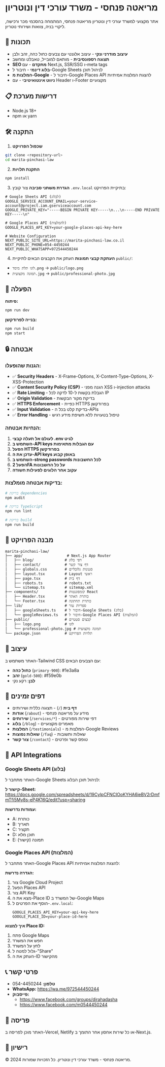 # מריאטה פנחסי - משרד עורכי דין ונוטריון

אתר מקצועי למשרד עורכי דין ונוטריון מריאטה פנחסי, המתמחה בהסכמי מכר ורכישה, ליקויי בניה, צוואות ושירותי נוטריון.

## 🚀 תכונות

- **עיצוב מודרני ונקי** - עיצוב אלגנטי עם צבעים כחול כהה, זהב ולבן
- **תצוגה רספונסיבית** - מותאם למובייל, טאבלט ומחשב
- **SEO מתקדם** - עם Next.js, SSR/SSG ו-meta tags
- **בלוג דינמי** - חיבור ל-Google Sheets לניהול תוכן
- **המלצות מ-Google** - חיבור ל-Google Places API להצגת המלצות אמיתיות
- **ניווט אינטואיטיבי** - עם Header ו-Footer מקצועיים

## 📋 דרישות מערכת

- Node.js 18+ 
- npm או yarn

## 🛠️ התקנה

1. **שכפול הפרויקט**
```bash
git clone <repository-url>
cd marita-pinchasi-law
```

2. **התקנת תלויות**
```bash
npm install
```

3. **הגדרת משתני סביבה**
צור קובץ `.env.local` בתיקיית הפרויקט:
```env
# Google Sheets API (לבלוג)
GOOGLE_SERVICE_ACCOUNT_EMAIL=your-service-account@project.iam.gserviceaccount.com
GOOGLE_PRIVATE_KEY="-----BEGIN PRIVATE KEY-----\n...\n-----END PRIVATE KEY-----\n"

# Google Places API (להמלצות)
GOOGLE_PLACES_API_KEY=your-google-places-api-key-here

# Website Configuration
NEXT_PUBLIC_SITE_URL=https://marita-pinchasi-law.co.il
NEXT_PUBLIC_PHONE=054-4450244
NEXT_PUBLIC_WHATSAPP=972544450244
```

4. **העתקת קבצי תמונות**
העתק את הקבצים הבאים לתיקיית `public/`:
- `לוגו תלת מימד.png` → `public/logo.png`
- `תמונה מקצועית.jpg` → `public/professional-photo.jpg`

## 🚀 הפעלה

**פיתוח:**
```bash
npm run dev
```

**בנייה לפרודקשן:**
```bash
npm run build
npm start
```

## 🔒 אבטחה

### הגנות שהופעלו:
- ✅ **Security Headers** - X-Frame-Options, X-Content-Type-Options, X-XSS-Protection
- ✅ **Content Security Policy (CSP)** - הגנה מפני XSS ו-injection attacks
- ✅ **Rate Limiting** - הגבלת בקשות ל-10 לדקה לכל IP
- ✅ **Origin Validation** - בדיקת מקור הבקשות
- ✅ **HTTPS Enforcement** - כפיית HTTPS בפרודקשן
- ✅ **Input Validation** - בדיקת קלט בכל ה-APIs
- ✅ **Error Handling** - טיפול בטעויות ללא חשיפת מידע רגיש

### הנחיות אבטחה:
1. **לעולם אל תעלה קבצי .env לגיט**
2. **השתמש ב-API keys עם הגבלות מתאימות**
3. **הפעל HTTPS בפרודקשן**
4. **עדכן את ה-API keys באופן קבוע**
5. **השתמש ב-strong passwords לכל החשבונות**
6. **הפעל 2FA על כל החשבונות**
7. **עקוב אחר הלוגים לפעילות חשודה**

### בדיקות אבטחה מומלצות:
```bash
# בדיקת dependencies
npm audit

# בדיקת TypeScript
npm run lint

# בדיקת build
npm run build
```

## 📁 מבנה הפרויקט

```
marita-pinchasi-law/
├── app/                    # Next.js App Router
│   ├── blog/              # דפי בלוג
│   ├── contact/           # דף צור קשר
│   ├── globals.css        # סגנונות גלובליים
│   ├── layout.tsx         # Layout ראשי
│   ├── page.tsx           # דף בית
│   ├── robots.ts          # robots.txt
│   └── sitemap.ts         # sitemap.xml
├── components/            # קומפוננטות React
│   ├── Header.tsx         # כותרת האתר
│   └── Footer.tsx         # כותרת תחתונה
├── lib/                   # ספריות עזר
│   ├── googleSheets.ts    # חיבור ל-Google Sheets (בלוג)
│   └── googleReviews.ts   # חיבור ל-Google Places API (המלצות)
├── public/                # קבצים סטטיים
│   ├── logo.png           # לוגו
│   └── professional-photo.jpg # תמונה מקצועית
└── package.json           # תלויות הפרויקט
```

## 🎨 עיצוב

האתר משתמש ב-Tailwind CSS עם הצבעים הבאים:
- **כחול כהה** (`primary-900`): #1e3a8a
- **זהב** (`gold-500`): #f59e0b
- **לבן**: רקע נקי

## 📱 דפים זמינים

- **דף בית** (`/`) - תצוגה כללית ושירותים
- **אודות** (`/about`) - מידע על מריאטה פנחסי
- **שירותים** (`/services/*`) - דפי שירות מפורטים
- **בלוג** (`/blog`) - מאמרים מקצועיים
- **המלצות** (`/testimonials`) - המלצות מ-Google Reviews
- **שאלות נפוצות** (`/faq`) - שאלות ותשובות
- **צור קשר** (`/contact`) - טופס קשר ופרטים

## 🔧 API Integrations

### Google Sheets API (בלוג)
האתר מתחבר ל-Google Sheets לניהול תוכן הבלוג:

**קישור ל-Sheet:** https://docs.google.com/spreadsheets/d/19CylpCFNCIOoKYHA6ieBV2rDmfmTfi5My8s-eP4K16Q/edit?usp=sharing

**עמודות נדרשות:**
- A: כותרת
- B: תאריך
- C: תקציר
- D: תוכן מלא
- E: תמונה (קישור)

### Google Places API (המלצות)
האתר מתחבר ל-Google Places API להצגת המלצות אמיתיות:

**הגדרה נדרשת:**
1. צור Google Cloud Project
2. הפעל Places API
3. צור API Key
4. מצא את ה-Place ID של המשרד ב-Google Maps
5. הוסף את הפרטים ל-`.env.local`:
   ```env
   GOOGLE_PLACES_API_KEY=your-api-key-here
   GOOGLE_PLACE_ID=your-place-id-here
   ```

**איך למצוא Place ID:**
1. פתח Google Maps
2. חפש את המשרד
3. לחץ על המשרד
4. גלול למטה ל-"Share"
5. העתק את ה-ID מהקישור

## 📞 פרטי קשר

- **טלפון:** 054-4450244
- **WhatsApp:** https://wa.me/972544450244
- **פייסבוק:** 
  - https://www.facebook.com/groups/dirahadasha
  - https://www.facebook.com/m0544450244

## 🚀 פריסה

האתר מוכן לפריסה ב-Vercel, Netlify או כל שירות אחסון אחר התומך ב-Next.js.

## 📄 רישיון

© 2024 מריאטה פנחסי - משרד עורכי דין ונוטריון. כל הזכויות שמורות. 